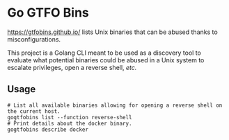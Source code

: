 # Go GTFO Bins

https://gtfobins.github.io/ lists Unix binaries that can be abused thanks to misconfigurations.

This project is a Golang CLI meant to be used as a discovery tool to evaluate what potential binaries could be abused in a Unix system to escalate privileges, open a reverse shell, _etc._

## Usage

```shell
# List all available binaries allowing for opening a reverse shell on the current host.
gogtfobins list --function reverse-shell
# Print details about the docker binary.
gogtfobins describe docker
```
